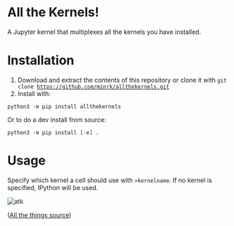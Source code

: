# All the Kernels!

A Jupyter kernel that multiplexes all the kernels you have installed.

# Installation

1. Download and extract the contents of this repository or clone it with <code>git clone https://github.com/minrk/allthekernels.git</code>
2. Install with:

```
python3 -m pip install allthekernels
```
Or to do a dev install from source:
```
python3 -m pip install [-e] .
```

# Usage

Specify which kernel a cell should use with `>kernelname`.
If no kernel is specified, IPython will be used.

![atk](img/allthekernels.png)

([All the things source](http://hyperboleandahalf.blogspot.no/2010/06/this-is-why-ill-never-be-adult.html))